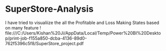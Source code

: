# SuperStore-Analysis
I have tried to visualiize the all the Profitable and Loss Making States  based on many feature 
! file:///C:/Users/Kishan%20Ji/AppData/Local/Temp/Power%20BI%20Desktop/print-job-f155a850-dcba-4136-89d0-762f5396c5f8/SuperStore_project.pdf

